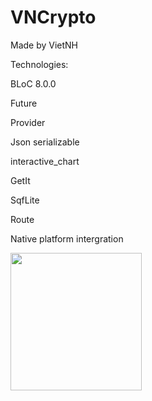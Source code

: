 # VNCrypto
Made by VietNH

Technologies:

BLoC 8.0.0

Future

Provider

Json serializable

interactive_chart

GetIt

SqfLite

Route

Native platform intergration

<p>
  <p align="left">
    <img src=![IMG_6875](https://github.com/VietKFC/CryptoMarket-BLoC/assets/53604984/993313d5-774e-447e-81c2-0c4894b7178e)
 height="220" width="210" />
  </p>
</p>


